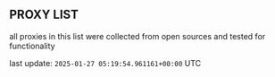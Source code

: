 ## PROXY LIST

all proxies in this list were collected from open sources and tested for functionality

last update: `2025-01-27 05:19:54.961161+00:00` UTC